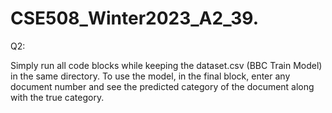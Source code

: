 # CSE508_Winter2023_A2_39.

Q2:

Simply run all code blocks while keeping the dataset.csv (BBC Train Model) in the same directory. To use the model, in the final block, enter any document number and see the predicted category of the document along with the true category.
